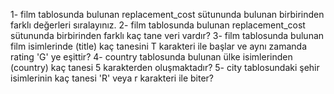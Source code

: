 1- film tablosunda bulunan replacement_cost sütununda bulunan birbirinden farklı değerleri sıralayınız.
2- film tablosunda bulunan replacement_cost sütununda birbirinden farklı kaç tane veri vardır?
3- film tablosunda bulunan film isimlerinde (title) kaç tanesini T karakteri ile başlar ve aynı zamanda rating 'G' ye eşittir?
4- country tablosunda bulunan ülke isimlerinden (country) kaç tanesi 5 karakterden oluşmaktadır?
5- city tablosundaki şehir isimlerinin kaç tanesi 'R' veya r karakteri ile biter?
